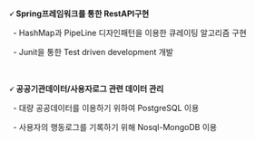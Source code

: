&nbsp;

**🗸 Spring프레임워크를 통한  RestAPI구현**

&nbsp;&nbsp;- HashMap과 PipeLine 디자인패턴을 이용한 큐레이팅 알고리즘 구현

&nbsp;&nbsp;- Junit을 통한 Test driven development 개발

&nbsp;

**🗸 공공기관데이터/사용자로그 관련 데이터 관리**

&nbsp;&nbsp;- 대량 공공데이터를 이용하기 위하여 PostgreSQL 이용

&nbsp;&nbsp;- 사용자의 행동로그를 기록하기 위해 Nosql-MongoDB 이용